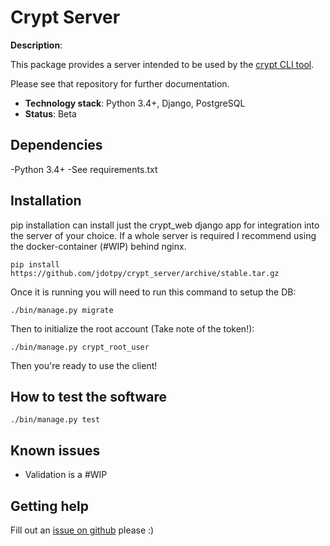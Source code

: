 # Crypt Server
 
**Description**: 

This package provides a server intended to be used by the 
[crypt CLI tool](https://github.com/jdotpy/crypt). 

Please see that repository for further documentation.

  - **Technology stack**: Python 3.4+, Django, PostgreSQL
  - **Status**: Beta
 
## Dependencies

-Python 3.4+
-See requirements.txt
 
## Installation

pip installation can install just the crypt_web django app for integration
into the server of your choice. If a whole server is required I recommend 
using the docker-container (#WIP) behind nginx.

	pip install https://github.com/jdotpy/crypt_server/archive/stable.tar.gz


Once it is running you will need to run this command to setup the DB: 

	./bin/manage.py migrate

Then to initialize the root account (Take note of the token!): 

	./bin/manage.py crypt_root_user

Then you're ready to use the client!

## How to test the software

	./bin/manage.py test

## Known issues

* Validation is a #WIP
 
## Getting help

Fill out an [issue on github](https://github.com/jdotpy/crypt_server/issues) please :)


